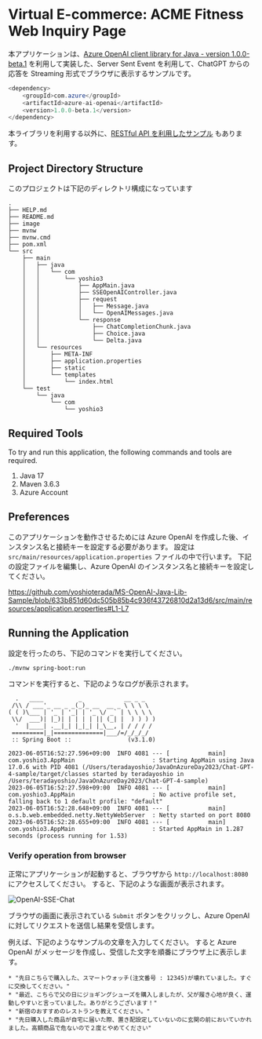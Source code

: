 # Virtual E-commerce: ACME Fitness Web Inquiry Page

本アプリケーションは、[Azure OpenAI client library for Java - version 1.0.0-beta.1](https://learn.microsoft.com/ja-jp/java/api/overview/azure/ai-openai-readme) を利用して実装した、Server Sent Event を利用して、ChatGPT からの応答を Streaming 形式でブラウザに表示するサンプルです。

```java
<dependency>
	<groupId>com.azure</groupId>
	<artifactId>azure-ai-openai</artifactId>
	<version>1.0.0-beta.1</version>
</dependency>
```

本ライブラリを利用する以外に、[RESTful API を利用したサンプル](https://github.com/yoshioterada/Azure-OpenAI-Java-Spring-Sample-for-Chat-GPT-4) もあります。

## Project Directory Structure

このプロジェクトは下記のディレクトリ構成になっています

```text
.
├── HELP.md
├── README.md
├── image
├── mvnw
├── mvnw.cmd
├── pom.xml
└── src
    ├── main
    │   ├── java
    │   │   └── com
    │   │       └── yoshio3
    │   │           ├── AppMain.java
    │   │           ├── SSEOpenAIController.java
    │   │           ├── request
    │   │           │   ├── Message.java
    │   │           │   └── OpenAIMessages.java
    │   │           └── response
    │   │               ├── ChatCompletionChunk.java
    │   │               ├── Choice.java
    │   │               └── Delta.java
    │   └── resources
    │       ├── META-INF
    │       ├── application.properties
    │       ├── static
    │       └── templates
    │           └── index.html
    └── test
        └── java
            └── com
                └── yoshio3
```

## Required Tools

To try and run this application, the following commands and tools are required.

1. Java 17
2. Maven 3.6.3
3. Azure Account

## Preferences

このアプリケーションを動作させるためには Azure OpenAI を作成した後、インスタンス名と接続キーを設定する必要があります。
設定は `src/main/resources/application.properties` ファイルの中で行います。
下記の設定ファイルを編集し、Azure OpenAI のインスタンス名と接続キーを設定してください。

https://github.com/yoshioterada/MS-OpenAI-Java-Lib-Sample/blob/633b851d60dc505b85b4c936f43726810d2a13d6/src/main/resources/application.properties#L1-L7

## Running the Application

設定を行ったのち、下記のコマンドを実行してください。

```bash
./mvnw spring-boot:run
```

コマンドを実行すると、下記のようなログが表示されます。

```text
  .   ____          _            __ _ _
 /\\ / ___'_ __ _ _(_)_ __  __ _ \ \ \ \
( ( )\___ | '_ | '_| | '_ \/ _` | \ \ \ \
 \\/  ___)| |_)| | | | | || (_| |  ) ) ) )
  '  |____| .__|_| |_|_| |_\__, | / / / /
 =========|_|==============|___/=/_/_/_/
 :: Spring Boot ::                (v3.1.0)

2023-06-05T16:52:27.596+09:00  INFO 4081 --- [           main] com.yoshio3.AppMain                      : Starting AppMain using Java 17.0.6 with PID 4081 (/Users/teradayoshio/JavaOnAzureDay2023/Chat-GPT-4-sample/target/classes started by teradayoshio in /Users/teradayoshio/JavaOnAzureDay2023/Chat-GPT-4-sample)
2023-06-05T16:52:27.598+09:00  INFO 4081 --- [           main] com.yoshio3.AppMain                      : No active profile set, falling back to 1 default profile: "default"
2023-06-05T16:52:28.648+09:00  INFO 4081 --- [           main] o.s.b.web.embedded.netty.NettyWebServer  : Netty started on port 8080
2023-06-05T16:52:28.655+09:00  INFO 4081 --- [           main] com.yoshio3.AppMain                      : Started AppMain in 1.287 seconds (process running for 1.53)
```

### Verify operation from browser

正常にアプリケーションが起動すると、ブラウザから `http://localhost:8080` にアクセスしてください。
すると、下記のような画面が表示されます。

![OpenAI-SSE-Chat](https://live.staticflickr.com/65535/52952318155_79f600f97c_c.jpg=800x373)

ブラウザの画面に表示されている `Submit` ボタンをクリックし、Azure OpenAI に対してリクエストを送信し結果を受信します。

例えば、下記のようなサンプルの文章を入力してください。
すると Azure OpenAI がメッセージを作成し、受信した文字を順番にブラウザ上に表示します。

```text
* "先日こちらで購入した、スマートウォッチ(注文番号 : 12345)が壊れていました。すぐに交換してください。"
* "最近、こちらで父の日にジョギングシューズを購入しましたが、父が履き心地が良く、運動しやすいと言っていました。ありがとうございます！"
* "新宿のおすすめのレストランを教えてください。"
* "先日購入した商品が自宅に届いた際、置き配設定していないのに玄関の前においていかれました。高額商品で危ないので２度とやめてください"
```

